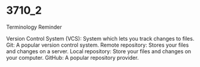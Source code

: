 # 3710_2
Terminology Reminder

Version Control System (VCS): System which lets you track changes to files.
Git: A popular version control system.
Remote repository: Stores your files and changes on a server.
Local repository: Store your files and changes on your computer.
GitHub: A popular repository provider.
